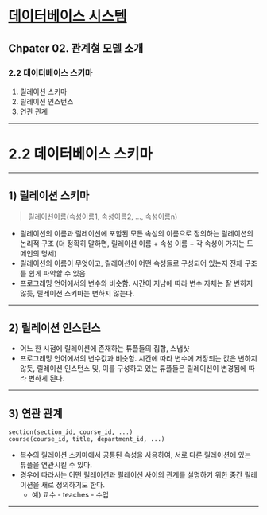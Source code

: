 # <a href = "../README.md" target="_blank">데이터베이스 시스템</a>
## Chpater 02. 관계형 모델 소개
### 2.2 데이터베이스 스키마
1) 릴레이션 스키마
2) 릴레이션 인스턴스
3) 연관 관계
---

# 2.2 데이터베이스 스키마

---

## 1) 릴레이션 스키마
> 릴레이션이름(속성이름1, 속성이름2, ..., 속성이름n)

- 릴레이션의 이름과 릴레이션에 포함된 모든 속성의 이름으로 정의하는 릴레이션의 논리적 구조 (더 정확히 말하면, 릴레이션 이름 + 속성 이름 + 
각 속성이 가지는 도메인의 명세)
- 릴레이션의 이름이 무엇이고, 릴레이션이 어떤 속성들로 구성되어 있는지 전체 구조를 쉽게 파악할 수 있음
- 프로그래밍 언어에서의 변수와 비슷함. 시간이 지남에 따라 변수 자체는 잘 변하지 않듯, 릴레이션 스키마는 변하지 않는다.

---

## 2) 릴레이션 인스턴스
- 어느 한 시점에 릴레이션에 존재하는 튜플들의 집합, 스냅샷
- 프로그래밍 언어에서의 변수값과 비슷함. 시간에 따라 변수에 저장되는 값은 변하지 않듯, 릴레이션 인스턴스 및, 이를 구성하고 있는 튜플들은
릴레이션이 변경됨에 따라 변하게 된다.

---

## 3) 연관 관계
```
section(section_id, course_id, ...)
course(course_id, title, department_id, ...)
```
- 복수의 릴레이션 스키마에서 공통된 속성을 사용하여, 서로 다른 릴레이션에 있는 튜플을 연관시킬 수 있다.
- 경우에 따라서는 어떤 릴레이션과 릴레이션 사이의 관계를 설명하기 위한 중간 릴레이션을 새로 정의하기도 한다.
  - 예) 교수 - teaches - 수업

---
